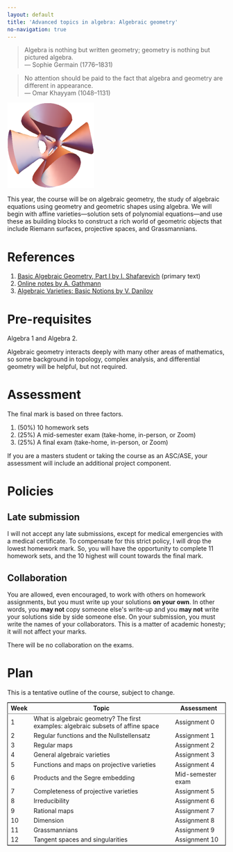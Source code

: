 ```yaml
---
layout: default
title: 'Advanced topics in algebra: Algebraic geometry'
no-navigation: true
---
```


<div class="intro">

> Algebra is nothing but written geometry; geometry is nothing but pictured algebra.  
> &#x2014; Sophie Germain (1776&#x2013;1831)

> No attention should be paid to the fact that algebra and geometry are different in appearance.  
> &#x2014; Omar Khayyam (1048&#x2013;1131)

![The Kummer quartic](K3.png)

</div>

This year, the course will be on algebraic geometry, the study of algebraic equations using geometry and geometric shapes using algebra.
We will begin with affine varieties&#x2014;solution sets of polynomial equations&#x2014;and use these as building blocks to construct a rich world of geometric objects that include Riemann surfaces, projective spaces, and Grassmannians.


# References

1.  [Basic Algebraic Geometry, Part I by I. Shafarevich](https://link.springer.com/book/10.1007/978-3-642-37956-7) (primary text)
2.  [Online notes by A. Gathmann](https://www.mathematik.uni-kl.de/~gathmann/class/alggeom-2002/alggeom-2002.pdf)
3.  [Algebraic Varieties: Basic Notions by V. Danilov](https://link.springer.com/chapter/10.1007/978-3-642-57878-6_6)


# Pre-requisites

Algebra 1 and Algebra 2.

Algebraic geometry interacts deeply with many other areas of mathematics, so some background in topology, complex analysis, and differential geometry will be helpful, but not required. 


# Assessment

The final mark is based on three factors.

1.  (50%) 10 homework sets
2.  (25%) A mid-semester exam (take-home, in-person, or Zoom)
3.  (25%) A final exam (take-home, in-person, or Zoom)

If you are a masters student or taking the course as an ASC/ASE, your assessment will include an additional project component.


# Policies


## Late submission

I will not accept any late submissions, except for medical emergencies with a medical certificate.
To compensate for this strict policy, I will drop the lowest homework mark. So, you will have the opportunity to complete 11 homework sets, and the 10 highest will count towards the final mark.


## Collaboration

You are allowed, even encouraged, to work with others on homework assignments, but you must write up your solutions **on your own**. In other words, you **may not** copy someone else's write-up and you **may not** write your solutions side by side someone else. On your submission, you must write the names of your collaborators. This is a matter of academic honesty; it will not affect your marks. 

There will be no collaboration on the exams.


# Plan

This is a tentative outline of the course, subject to change.

<table border="2" cellspacing="0" cellpadding="6" rules="groups" frame="hsides">


<colgroup>
<col  class="org-right" />

<col  class="org-left" />

<col  class="org-left" />
</colgroup>
<thead>
<tr>
<th scope="col" class="org-right">Week</th>
<th scope="col" class="org-left">Topic</th>
<th scope="col" class="org-left">Assessment</th>
</tr>
</thead>

<tbody>
<tr>
<td class="org-right">1</td>
<td class="org-left">What is algebraic geometry? The first examples: algebraic subsets of affine space</td>
<td class="org-left">Assignment 0</td>
</tr>


<tr>
<td class="org-right">2</td>
<td class="org-left">Regular functions and the Nullstellensatz</td>
<td class="org-left">Assignment 1</td>
</tr>


<tr>
<td class="org-right">3</td>
<td class="org-left">Regular maps</td>
<td class="org-left">Assignment 2</td>
</tr>


<tr>
<td class="org-right">4</td>
<td class="org-left">General algebraic varieties</td>
<td class="org-left">Assignment 3</td>
</tr>


<tr>
<td class="org-right">5</td>
<td class="org-left">Functions and maps on projective varieties</td>
<td class="org-left">Assignment 4</td>
</tr>


<tr>
<td class="org-right">6</td>
<td class="org-left">Products and the Segre embedding</td>
<td class="org-left">Mid-semester exam</td>
</tr>


<tr>
<td class="org-right">7</td>
<td class="org-left">Completeness of projective varieties</td>
<td class="org-left">Assignment 5</td>
</tr>


<tr>
<td class="org-right">8</td>
<td class="org-left">Irreducibility</td>
<td class="org-left">Assignment 6</td>
</tr>


<tr>
<td class="org-right">9</td>
<td class="org-left">Rational maps</td>
<td class="org-left">Assignment 7</td>
</tr>


<tr>
<td class="org-right">10</td>
<td class="org-left">Dimension</td>
<td class="org-left">Assignment 8</td>
</tr>


<tr>
<td class="org-right">11</td>
<td class="org-left">Grassmannians</td>
<td class="org-left">Assignment 9</td>
</tr>


<tr>
<td class="org-right">12</td>
<td class="org-left">Tangent spaces and singularities</td>
<td class="org-left">Assignment 10</td>
</tr>
</tbody>
</table>

